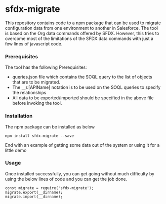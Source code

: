 # sfdx-migrate

This repository contains code to a npm package that can be used to migrate configuration data from one environment to another in Salesforce. The tool is based on the Org data commands offered by SFDX. However, this tries to overcome most of the limitations of the SFDX data commands with just a few lines of javascript code.

### Prerequisites

The tool has the following Prerequisites:
* queries.json file which contains the SOQL query to the list of objects that are to be migrated.
* The __r.[APIName] notation is to be used on the SOQL queries to specify the relationships
* All data to be exported/imported should be specified in the above file before invoking the tool.

### Installation

The npm package can be installed as below

```
npm install sfdx-migrate --save
```

End with an example of getting some data out of the system or using it for a little demo

### Usage

Once installed successfully, you can get going without much difficulty by using the below lines of code and you can get the job done.

```
const migrate = require('sfdx-migrate');
migrate.export(__dirname);
migrate.import(__dirname);
```

